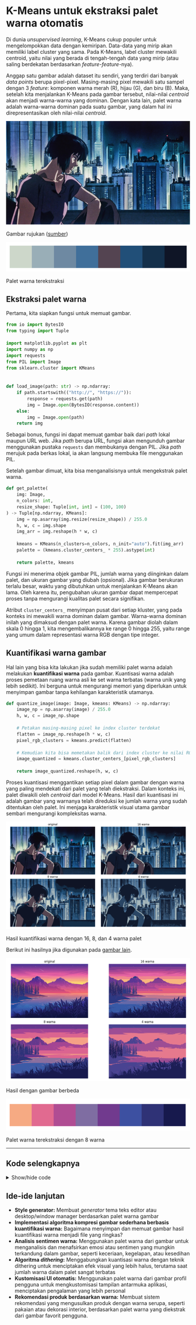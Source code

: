 # K-Means untuk ekstraksi palet warna otomatis

Di dunia _unsupervised learning_, K-Means cukup populer untuk mengelompokkan data dengan kemiripan.
Data-data yang mirip akan memiliki label cluster yang sama.
Pada K-Means, label cluster mewakili centroid, yaitu nilai yang berada di tengah-tengah data yang mirip (atau saling berdekatan berdasarkan _feature-feature_-nya).

Anggap satu gambar adalah dataset itu sendiri, yang terdiri dari banyak _data points_ berupa pixel-pixel.
Masing-masing pixel mewakili satu sampel dengan 3 _feature_: komponen warna merah (R), hijau (G), dan biru (B).
Maka, setelah kita menjalankan K-Means pada gambar tersebut, nilai-nilai _centroid_ akan menjadi warna-warna yang dominan. 
Dengan kata lain, palet warna adalah warna-warna dominan pada suatu gambar, yang dalam hal ini direpresentasikan oleh nilai-nilai _centroid_.

![](ghost-ori.png)
<p class="caption">Gambar rujukan (<a href="https://assets.mubicdn.net/images/artworks/235968/images-original.png?1621568236">sumber</a>) </p>

![](palet.png)
<p class="caption">Palet warna terekstraksi</p>

## Ekstraksi palet warna

Pertama, kita siapkan fungsi untuk memuat gambar.

```python
from io import BytesIO
from typing import Tuple

import matplotlib.pyplot as plt
import numpy as np
import requests
from PIL import Image
from sklearn.cluster import KMeans


def load_image(path: str) -> np.ndarray:
    if path.startswith(("http://", "https://")):
        response = requests.get(path)
        img = Image.open(BytesIO(response.content))
    else:
        img = Image.open(path)
    return img
```

Sebagai bonus, fungsi ini dapat memuat gambar baik dari _path_ lokal maupun URL web.
Jika _path_ berupa URL, fungsi akan mengunduh gambar menggunakan pustaka `requests` dan membukanya dengan PIL.
Jika _path_ merujuk pada berkas lokal, ia akan langsung membuka file menggunakan PIL. 

Setelah gambar dimuat, kita bisa menganalisisnya untuk mengekstrak palet warna.

```python
def get_palette(
    img: Image,
    n_colors: int,
    resize_shape: Tuple[int, int] = (100, 100)
) -> Tuple[np.ndarray, KMeans]:
    img = np.asarray(img.resize(resize_shape)) / 255.0
    h, w, c = img.shape
    img_arr = img.reshape(h * w, c)

    kmeans = KMeans(n_clusters=n_colors, n_init="auto").fit(img_arr)
    palette = (kmeans.cluster_centers_ * 255).astype(int)

    return palette, kmeans
```

Fungsi ini menerima objek gambar PIL, jumlah warna yang diinginkan dalam palet, dan ukuran gambar yang diubah (opsional).
Jika gambar berukuran terlalu besar, waktu yang dibutuhkan untuk menjalankan K-Means akan lama.
Oleh karena itu, pengubahan ukuran gambar dapat mempercepat proses tanpa mengurangi kualitas palet secara signifikan.

Atribut `cluster_centers_` menyimpan pusat dari setiap kluster, yang pada konteks ini mewakili warna dominan dalam gambar.
Warna-warna dominan inilah yang dimaksud dengan palet warna.
Karena gambar diolah dalam skala 0 hingga 1, kita mengembalikannya ke range 0 hingga 255, yaitu range yang umum dalam representasi warna RGB dengan tipe integer.

## Kuantifikasi warna gambar

Hal lain yang bisa kita lakukan jika sudah memiliki palet warna adalah melakukan **kuantifikasi warna** pada gambar.
Kuantisasi warna adalah proses pemetaan ruang warna asli ke set warna terbatas (warna unik yang lebih sedikit).
Ini berguna untuk mengurangi memori yang diperlukan untuk menyimpan gambar tanpa kehilangan karakteristik utamanya.

```python
def quantize_image(image: Image, kmeans: KMeans) -> np.ndarray:
    image_np = np.asarray(image) / 255.0
    h, w, c = image_np.shape

    # Petakan masing-masing pixel ke index cluster terdekat
    flatten = image_np.reshape(h * w, c)
    pixel_rgb_clusters = kmeans.predict(flatten)

    # Kemudian kita bisa memetakan balik dari index cluster ke nilai RGB dari centroid
    image_quantized = kmeans.cluster_centers_[pixel_rgb_clusters]

    return image_quantized.reshape(h, w, c)
```

Proses kuantisasi menggantikan setiap pixel dalam gambar dengan warna yang paling mendekati dari palet yang telah diekstraksi. Dalam konteks ini, palet diwakili oleh _centroid_ dari model K-Means.
Hasil dari kuantisasi ini adalah gambar yang warnanya telah direduksi ke jumlah warna yang sudah ditentukan oleh palet.
Ini menjaga karakteristik visual utama gambar sembari mengurangi kompleksitas warna. 

![](ghost.png)
<p class="caption">Hasil kuantifikasi warna dengan 16, 8, dan 4 warna palet</p>

Berikut ini hasilnya jika digunakan pada [gambar lain](https://static.vecteezy.com/system/resources/previews/003/623/626/original/sunset-lake-landscape-illustration-free-vector.jpg).

![](hasil2.png)
<p class="caption">Hasil dengan gambar berbeda</p>

![](palet2.png)
<p class="caption">Palet warna terekstraksi dengan 8 warna</p>

---

## Kode selengkapnya

<details>
  <summary>Show/hide code</summary>

```python
from io import BytesIO
from typing import Tuple

import matplotlib.pyplot as plt
import numpy as np
import requests
from PIL import Image
from sklearn.cluster import KMeans


def load_image(path: str) -> np.ndarray:
    if path.startswith(("http://", "https://")):
        response = requests.get(path)
        img = Image.open(BytesIO(response.content))
    else:
        img = Image.open(path)
    return img


def get_palette(
    img: Image, n_colors: int, resize_shape: Tuple[int, int] = (100, 100)
) -> Tuple[np.ndarray, KMeans]:
    img = np.asarray(img.resize(resize_shape)) / 255.0
    h, w, c = img.shape
    img_arr = img.reshape(h * w, c)

    kmeans = KMeans(n_clusters=n_colors, n_init="auto").fit(img_arr)
    palette = (kmeans.cluster_centers_ * 255).astype(int)

    return palette, kmeans


def quantize_image(image: Image, kmeans: KMeans) -> np.ndarray:
    image_np = np.asarray(image) / 255.0
    h, w, c = image_np.shape

    # Petakan masing-masing pixel ke index cluster terdekat
    flatten = image_np.reshape(h * w, c)
    pixel_rgb_clusters = kmeans.predict(flatten)

    # Kemudian kita bisa memetakan balik dari index cluster ke nilai RGB dari centroid
    image_quantized = kmeans.cluster_centers_[pixel_rgb_clusters]

    return image_quantized.reshape(h, w, c)


if __name__ == "__main__":
    url = "https://assets.mubicdn.net/images/artworks/235968/images-original.png?1621568236"
    image = load_image(url)

    num_colors = 8
    color_palette, kmeans = get_palette(image, num_colors)

    print(color_palette)
    print(color_palette.shape)

    """
    Tampilkan palet warna
    """
    # Urutkan warna palet dari yang paling "terang" (yaitu warna dengan nilai grayscale tertinggi)
    color_palette_sorted = np.array(sorted(color_palette, key=lambda x: x.mean())[::-1])

    plt.imshow(color_palette_sorted[np.newaxis, :, :])
    plt.axis("off")
    plt.show()

    """
    Tampilkan hasil kuantifikasi warna pada gambar
    """

    image_labels = "bcd"
    num_colors = [16, 8, 4]

    layout = """
    ab
    cd
    """

    fig, ax = plt.subplot_mosaic(layout, figsize=(12, 7), sharey=True)
    ax["a"].imshow(image)
    ax["a"].set_title("original")
    ax["a"].axis("off")

    for label, num_color in zip(image_labels, num_colors):
        color_palette, kmeans = get_palette(image, num_color)
        image_quantized = quantize_image(image, kmeans)

        ax[label].imshow(image_quantized)
        ax[label].set_title(f"{num_color} warna")
        ax[label].axis("off")

    plt.tight_layout()
    plt.show()
```

</details>

## Ide-ide lanjutan

- **Style generator:** Membuat _generator_ tema teks editor atau desktop/window manager berdasarkan palet warna gambar
- **Implementasi algoritma kompresi gambar sederhana berbasis kuantifikasi warna:** Bagaimana menyimpan dan memuat gambar hasil kuantifikasi warna menjadi file yang ringkas?
- **Analisis sentimen warna:** Menggunakan palet warna dari gambar untuk menganalisis dan menafsirkan emosi atau sentimen yang mungkin terkandung dalam gambar, seperti keceriaan, kegelapan, atau kesedihan
- **Algoritma _dithering_:** Menggabungkan kuantisasi warna dengan teknik dithering untuk menciptakan efek visual yang lebih halus, terutama saat jumlah warna dalam palet sangat terbatas
- **Kustomisasi UI otomatis:** Menggunakan palet warna dari gambar profil pengguna untuk mengkustomisasi tampilan antarmuka aplikasi, menciptakan pengalaman yang lebih personal
- **Rekomendasi produk berdasarkan warna:** Membuat sistem rekomendasi yang mengusulkan produk dengan warna serupa, seperti pakaian atau dekorasi interior, berdasarkan palet warna yang diekstrak dari gambar favorit pengguna.